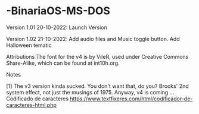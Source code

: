# -BinariaOS-MS-DOS
Version 1.01 20-10-2022:
Launch Version

Version 1.02 21-10-2022:
Add audio files and Music toggle button.
Add Halloween tematic

Attributions
The font for the v4 is by VileR, used under Creative Commons Share-Alike, which can be found at int10h.org.

Notes

[1] The v3 version kinda sucked. You don't want that, do you? Brooks' 2nd system effect, not just the musings of 1975. Anyway, v4 is coming ...
Codificado de caracteres https://www.textfixeres.com/html/codificador-de-caracteres-html.php
